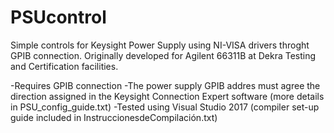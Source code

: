 # PSUcontrol
Simple controls for Keysight Power Supply using NI-VISA drivers throght GPIB connection.
Originally developed for Agilent 66311B at Dekra Testing and Certification facilities.

-Requires GPIB connection
-The power supply GPIB addres must agree the direction assigned in the Keysight Connection Expert software (more details in PSU_config_guide.txt)
-Tested using Visual Studio 2017 (compiler set-up guide included in InstruccionesdeCompilación.txt)
